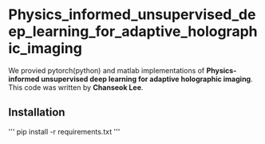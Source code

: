 # Physics_informed_unsupervised_deep_learning_for_adaptive_holographic_imaging

We provied pytorch(python) and matlab implementations of **Physics-informed unsupervised deep learning for adaptive holographic imaging**. This code was written by **Chanseok Lee**.

## Installation
'''
pip install -r requirements.txt
'''
